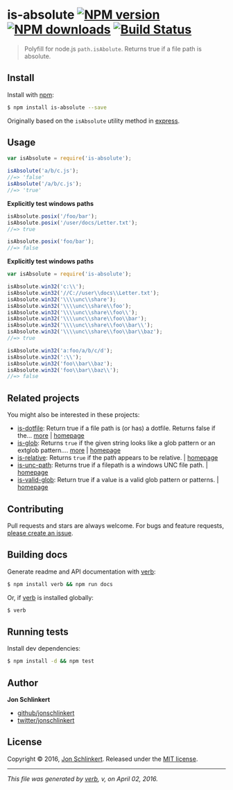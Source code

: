 # is-absolute [![NPM version](https://img.shields.io/npm/v/is-absolute.svg?style=flat)](https://www.npmjs.com/package/is-absolute) [![NPM downloads](https://img.shields.io/npm/dm/is-absolute.svg?style=flat)](https://npmjs.org/package/is-absolute) [![Build Status](https://img.shields.io/travis/jonschlinkert/is-absolute.svg?style=flat)](https://travis-ci.org/jonschlinkert/is-absolute)

> Polyfill for node.js `path.isAbolute`. Returns true if a file path is absolute.

## Install

Install with [npm](https://www.npmjs.com/):

```sh
$ npm install is-absolute --save
```

Originally based on the `isAbsolute` utility method in [express](https://github.com/visionmedia/express).

## Usage

```js
var isAbsolute = require('is-absolute');

isAbsolute('a/b/c.js');
//=> 'false'
isAbsolute('/a/b/c.js');
//=> 'true'
```

**Explicitly test windows paths**

```js
isAbsolute.posix('/foo/bar');
isAbsolute.posix('/user/docs/Letter.txt');
//=> true

isAbsolute.posix('foo/bar');
//=> false
```

**Explicitly test windows paths**

```js
var isAbsolute = require('is-absolute');

isAbsolute.win32('c:\\');
isAbsolute.win32('//C://user\\docs\\Letter.txt');
isAbsolute.win32('\\\\unc\\share');
isAbsolute.win32('\\\\unc\\share\\foo');
isAbsolute.win32('\\\\unc\\share\\foo\\');
isAbsolute.win32('\\\\unc\\share\\foo\\bar');
isAbsolute.win32('\\\\unc\\share\\foo\\bar\\');
isAbsolute.win32('\\\\unc\\share\\foo\\bar\\baz');
//=> true

isAbsolute.win32('a:foo/a/b/c/d');
isAbsolute.win32(':\\');
isAbsolute.win32('foo\\bar\\baz');
isAbsolute.win32('foo\\bar\\baz\\');
//=> false
```

## Related projects

You might also be interested in these projects:

* [is-dotfile](https://www.npmjs.com/package/is-dotfile): Return true if a file path is (or has) a dotfile. Returns false if the… [more](https://www.npmjs.com/package/is-dotfile) | [homepage](https://github.com/jonschlinkert/is-dotfile)
* [is-glob](https://www.npmjs.com/package/is-glob): Returns `true` if the given string looks like a glob pattern or an extglob pattern.… [more](https://www.npmjs.com/package/is-glob) | [homepage](https://github.com/jonschlinkert/is-glob)
* [is-relative](https://www.npmjs.com/package/is-relative): Returns `true` if the path appears to be relative. | [homepage](https://github.com/jonschlinkert/is-relative)
* [is-unc-path](https://www.npmjs.com/package/is-unc-path): Returns true if a filepath is a windows UNC file path. | [homepage](https://github.com/jonschlinkert/is-unc-path)
* [is-valid-glob](https://www.npmjs.com/package/is-valid-glob): Return true if a value is a valid glob pattern or patterns. | [homepage](https://github.com/jonschlinkert/is-valid-glob)

## Contributing

Pull requests and stars are always welcome. For bugs and feature requests, [please create an issue](https://github.com/jonschlinkert/is-absolute/issues/new).

## Building docs

Generate readme and API documentation with [verb](https://github.com/verbose/verb):

```sh
$ npm install verb && npm run docs
```

Or, if [verb](https://github.com/verbose/verb) is installed globally:

```sh
$ verb
```

## Running tests

Install dev dependencies:

```sh
$ npm install -d && npm test
```

## Author

**Jon Schlinkert**

* [github/jonschlinkert](https://github.com/jonschlinkert)
* [twitter/jonschlinkert](http://twitter.com/jonschlinkert)

## License

Copyright © 2016, [Jon Schlinkert](https://github.com/jonschlinkert).
Released under the [MIT license](https://github.com/jonschlinkert/is-absolute/blob/master/LICENSE).

***

_This file was generated by [verb](https://github.com/verbose/verb), v, on April 02, 2016._